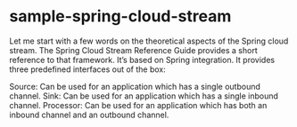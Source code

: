 # sample-spring-cloud-stream

Let me start with a few words on the theoretical aspects of the Spring cloud stream. The Spring Cloud Stream Reference Guide provides a short reference to that framework. It’s based on Spring integration. It provides three predefined interfaces out of the box:

Source: Can be used for an application which has a single outbound channel.
Sink: Can be used for an application which has a single inbound channel.
Processor: Can be used for an application which has both an inbound channel and an outbound channel.


